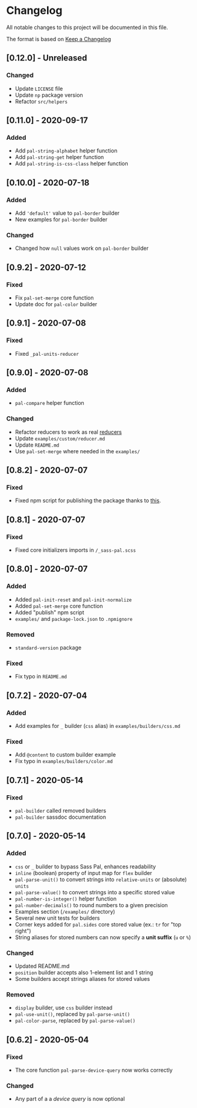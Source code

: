 # Changelog

All notable changes to this project will be documented in this file.

The format is based on [Keep a Changelog](https://keepachangelog.com/en/1.0.0/)

## [0.12.0] - Unreleased

### Changed
- Update `LICENSE` file
- Update `np` package version
- Refactor `src/helpers`


## [0.11.0] - 2020-09-17

### Added
- Add `pal-string-alphabet` helper function
- Add `pal-string-get` helper function
- Add `pal-string-is-css-class` helper function


## [0.10.0] - 2020-07-18

### Added
- Add `'default'` value to `pal-border` builder
- New examples for `pal-border` builder

### Changed
- Changed how `null` values work on `pal-border` builder


## [0.9.2] - 2020-07-12

### Fixed
- Fix `pal-set-merge` core function
- Update doc for `pal-color` builder


## [0.9.1] - 2020-07-08

### Fixed
- Fixed `_pal-units-reducer`


## [0.9.0] - 2020-07-08

### Added
- `pal-compare` helper function

### Changed
- Refactor reducers to work as real [reducers](https://redux.js.org/glossary#reducer)
- Update `examples/custom/reducer.md`
- Update `README.md`
- Use `pal-set-merge` where needed in the `examples/`


## [0.8.2] - 2020-07-07

### Fixed
- Fixed npm script for publishing the package thanks to [this](https://github.com/sindresorhus/np/issues/470).


## [0.8.1] - 2020-07-07

### Fixed
- Fixed core initializers imports in `/_sass-pal.scss`


## [0.8.0] - 2020-07-07

### Added
- Added `pal-init-reset` and `pal-init-normalize`
- Added `pal-set-merge` core function
- Added "publish" npm script
- `examples/` and `package-lock.json` to `.npmignore`

### Removed
- `standard-version` package

### Fixed
- Fix typo in `README.md`


## [0.7.2] - 2020-07-04

### Added
- Add examples for `_` builder (`css` alias) in `examples/builders/css.md`

### Fixed
- Add `@content` to custom builder example
- Fix typo in `examples/builders/color.md`


## [0.7.1] - 2020-05-14

### Fixed
- `pal-builder` called removed builders
- `pal-builder` sassdoc documentation


## [0.7.0] - 2020-05-14

### Added
- `css` or `_` builder to bypass Sass Pal, enhances readability
- `inline` (boolean) property of input map for `flex` builder
- `pal-parse-unit()` to convert strings into `relative-units` or (absolute) `units`
- `pal-parse-value()` to convert strings into a specific stored value
- `pal-number-is-integer()` helper function
- `pal-number-decimals()` to round numbers to a given precision
- Examples section (`/examples/` directory)
- Several new unit tests for builders
- Corner keys added for `pal.sides` core stored value (ex.: `tr` for "top right")
- String aliases for stored numbers can now specify a **unit suffix** (`u` or `%`)

### Changed
- Updated README.md
- `position` builder accepts also 1-element list and 1 string
- Some builders accept strings aliases for stored values

### Removed
- `display` builder, use `css` builder instead
- `pal-use-unit()`, replaced by `pal-parse-unit()`
- `pal-color-parse`, replaced by `pal-parse-value()`


## [0.6.2] - 2020-05-04

### Fixed
- The core function `pal-parse-device-query` now works correctly

### Changed
- Any part of a a *device query* is now optional
